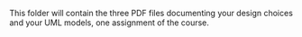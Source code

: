 This folder will contain the three PDF files documenting your design choices and your UML models, one assignment of the course.  